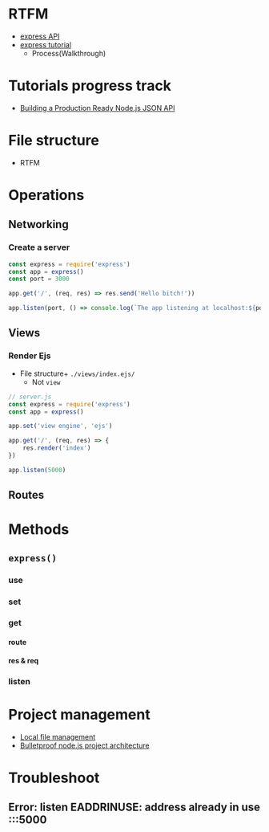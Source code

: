 # RTFM
- [express API](http://expressjs.com/en/api.html)
- [express tutorial](https://expressjs.com/en/starter/generator.html)
  - Process(Walkthrough)

# Tutorials progress track
- [Building a Production Ready Node.js JSON API](https://thinkster.io/tutorials/node-json-api)

# File structure
- RTFM

# Operations
## Networking
### Create a server
```javascript
const express = require('express')
const app = express()
const port = 3000

app.get('/', (req, res) => res.send('Hello bitch!'))

app.listen(port, () => console.log(`The app listening at localhost:${port}`))
```

## Views
### Render Ejs
- File structure+ ```./views/index.ejs/```
  - Not ```view```
```javascript
// server.js
const express = require('express')
const app = express()

app.set('view engine', 'ejs')

app.get('/', (req, res) => {
    res.render('index')
})

app.listen(5000)
```

## Routes
# Methods
## ```express()```
### use
### set
### get
#### route
#### res & req

### listen


# Project management
- [Local file management](https://stackoverflow.com/questions/29357305/nodejs-express-include-local-js-file)
- [Bulletproof node.js project architecture](https://softwareontheroad.com/ideal-nodejs-project-structure/)
# Troubleshoot
## Error: listen EADDRINUSE: address already in use :::5000